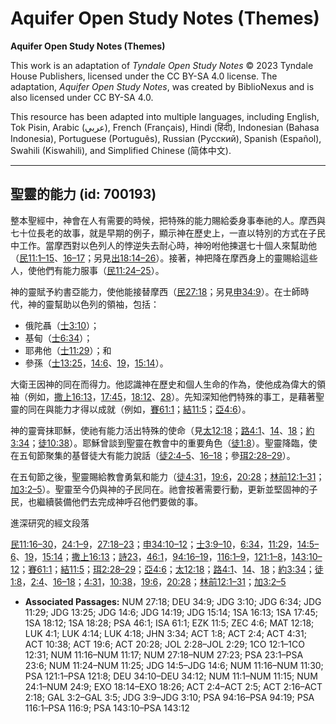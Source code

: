 # Aquifer Open Study Notes (Themes)

**Aquifer Open Study Notes (Themes)**

This work is an adaptation of *Tyndale Open Study Notes* © 2023 Tyndale House Publishers, licensed under the CC BY\-SA 4\.0 license. The adaptation, *Aquifer Open Study Notes*, was created by BiblioNexus and is also licensed under CC BY\-SA 4\.0\.

This resource has been adapted into multiple languages, including English, Tok Pisin, Arabic (عربي), French (Français), Hindi (हिंदी), Indonesian (Bahasa Indonesia), Portuguese (Português), Russian (Русский), Spanish (Español), Swahili (Kiswahili), and Simplified Chinese (简体中文).



--------------------------------

## 聖靈的能力 (id: 700193)

整本聖經中，神會在人有需要的時候，把特殊的能力賜給委身事奉祂的人。摩西與七十位長老的故事，就是早期的例子，顯示神在歷史上，一直以特別的方式在子民中工作。當摩西對以色列人的悖逆失去耐心時，神吩咐他揀選七十個人來幫助他（[民11:1–15](https://ref.ly/Num11:1-Num11:15)、[16–17](https://ref.ly/Num11:16-Num11:17)；另見[出18:14–26](https://ref.ly/Exod18:14-Exod18:26)）。接著，神把降在摩西身上的靈賜給這些人，使他們有能力服事（[民11:24–25](https://ref.ly/Num11:24-Num11:25)）。

神的靈賦予約書亞能力，使他能接替摩西（[民27:18](https://ref.ly/Num27:18)；另見[申34:9](https://ref.ly/Deut34:9)）。在士師時代，神的靈幫助以色列的領袖，包括：

* 俄陀聶（[士3:10](https://ref.ly/Judg3:10)）；
* 基甸（[士6:34](https://ref.ly/Judg6:34)）；
* 耶弗他（[士11:29](https://ref.ly/Judg11:29)）；和
* 參孫（[士13:25](https://ref.ly/Judg13:25)，[14:6](https://ref.ly/Judg14:6)、[19](https://ref.ly/Judg14:19)，[15:14](https://ref.ly/Judg15:14)）。

大衛王因神的同在而得力。他認識神在歷史和個人生命的作為，使他成為偉大的領袖（例如，[撒上16:13](https://ref.ly/1Sam16:13)，[17:45](https://ref.ly/1Sam17:45)，[18:12](https://ref.ly/1Sam18:12)、[28](https://ref.ly/1Sam18:28)）。先知深知他們特殊的事工，是藉著聖靈的同在與能力才得以成就（例如，[賽61:1](https://ref.ly/Isa61:1)；[結11:5](https://ref.ly/Ezek11:5)；[亞4:6](https://ref.ly/Zech4:6)）。

神的靈膏抹耶穌，使祂有能力活出特殊的使命（見[太12:18](https://ref.ly/Matt12:18)；[路4:1](https://ref.ly/Luke4:1)、[14](https://ref.ly/Luke4:14)、[18](https://ref.ly/Luke4:18)；[約3:34](https://ref.ly/John3:34)；[徒10:38](https://ref.ly/Acts10:38)）。耶穌曾談到聖靈在教會中的重要角色（[徒1:8](https://ref.ly/Acts1:8)）。聖靈降臨，使在五旬節聚集的基督徒大有能力說話（[徒2:4–5](https://ref.ly/Acts2:4-Acts2:5)、[16–18](https://ref.ly/Acts2:16-Acts2:18)；參[珥2:28–29](https://ref.ly/Joel2:28-Joel2:29)）。

在五旬節之後，聖靈賜給教會勇氣和能力（[徒4:31](https://ref.ly/Acts4:31)，[19:6](https://ref.ly/Acts19:6)，[20:28](https://ref.ly/Acts20:28)；[林前12:1–31](https://ref.ly/1Cor12:1-1Cor12:31)；[加3:2–5](https://ref.ly/Gal3:2-Gal3:5)）。聖靈至今仍與神的子民同在。祂會按著需要行動，更新並堅固神的子民，也繼續裝備他們去完成神呼召他們要做的事。

進深研究的經文段落

[民11:16–30](https://ref.ly/Num11:16-Num11:30)，[24:1–9](https://ref.ly/Num24:1-Num24:9)，[27:18–23](https://ref.ly/Num27:18-Num27:23)；[申34:10–12](https://ref.ly/Deut34:10-Deut34:12)；[士3:9–10](https://ref.ly/Judg3:9-Judg3:10)，[6:34](https://ref.ly/Judg6:34)，[11:29](https://ref.ly/Judg11:29)，[14:5–6](https://ref.ly/Judg14:5-Judg14:6)、[19](https://ref.ly/Judg14:19)，[15:14](https://ref.ly/Judg15:14)；[撒上16:13](https://ref.ly/1Sam16:13)；[詩23](https://ref.ly/Ps23:1-Ps23:6)，[46:1](https://ref.ly/Ps46:1)，[94:16–19](https://ref.ly/Ps94:16-Ps94:19)，[116:1–9](https://ref.ly/Ps116:1-Ps116:9)，[121:1–8](https://ref.ly/Ps121:1-Ps121:8)，[143:10–12](https://ref.ly/Ps143:10-Ps143:12)；[賽61:1](https://ref.ly/Isa61:1)；[結11:5](https://ref.ly/Ezek11:5)；[珥2:28–29](https://ref.ly/Joel2:28-Joel2:29)；[亞4:6](https://ref.ly/Zech4:6)；[太12:18](https://ref.ly/Matt12:18)；[路4:1](https://ref.ly/Luke4:1)、[14](https://ref.ly/Luke4:14)、[18](https://ref.ly/Luke4:18)；[約3:34](https://ref.ly/John3:34)；[徒1:8](https://ref.ly/Acts1:8)，[2:4](https://ref.ly/Acts2:4)、[16–18](https://ref.ly/Acts2:16-Acts2:18)；[4:31](https://ref.ly/Acts4:31)，[10:38](https://ref.ly/Acts10:38)，[19:6](https://ref.ly/Acts19:6)，[20:28](https://ref.ly/Acts20:28)；[林前12:1–31](https://ref.ly/1Cor12:1-1Cor12:31)；[加3:2–5](https://ref.ly/Gal3:2-Gal3:5)

* **Associated Passages:** NUM 27:18; DEU 34:9; JDG 3:10; JDG 6:34; JDG 11:29; JDG 13:25; JDG 14:6; JDG 14:19; JDG 15:14; 1SA 16:13; 1SA 17:45; 1SA 18:12; 1SA 18:28; PSA 46:1; ISA 61:1; EZK 11:5; ZEC 4:6; MAT 12:18; LUK 4:1; LUK 4:14; LUK 4:18; JHN 3:34; ACT 1:8; ACT 2:4; ACT 4:31; ACT 10:38; ACT 19:6; ACT 20:28; JOL 2:28–JOL 2:29; 1CO 12:1–1CO 12:31; NUM 11:16–NUM 11:17; NUM 27:18–NUM 27:23; PSA 23:1–PSA 23:6; NUM 11:24–NUM 11:25; JDG 14:5–JDG 14:6; NUM 11:16–NUM 11:30; PSA 121:1–PSA 121:8; DEU 34:10–DEU 34:12; NUM 11:1–NUM 11:15; NUM 24:1–NUM 24:9; EXO 18:14–EXO 18:26; ACT 2:4–ACT 2:5; ACT 2:16–ACT 2:18; GAL 3:2–GAL 3:5; JDG 3:9–JDG 3:10; PSA 94:16–PSA 94:19; PSA 116:1–PSA 116:9; PSA 143:10–PSA 143:12

